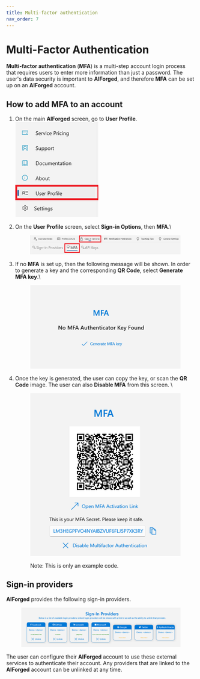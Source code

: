 ```yaml
---
title: Multi-factor authentication
nav_order: 7
---
```


# Multi-Factor Authentication

**Multi-factor authentication** (**MFA**) is a multi-step account login process that requires users to enter more information than just a password. The user's data security is important to **AIForged**, and therefore **MFA** can be set up on an **AIForged** account.

## How to add MFA to an account

1. On the main **AIForged** screen, go to **User Profile**.\
   ![](<.gitbook/assets/image (257).png>)
2.  On the **User Profile** screen, select **Sign-in Options**, then **MFA**.\


    <figure><img src=".gitbook/assets/image (259).png" alt=""><figcaption></figcaption></figure>
3.  If no **MFA** is set up, then the following message will be shown. In order to generate a key and the corresponding **QR Code**, select **Generate MFA key**.\


    <figure><img src=".gitbook/assets/image (260).png" alt=""><figcaption></figcaption></figure>
4.  Once the key is generated, the user can copy the key, or scan the **QR Code** image. The user can also **Disable MFA** from this screen. \


    <figure><img src=".gitbook/assets/image (261).png" alt=""><figcaption><p>Note: This is only an example code.</p></figcaption></figure>



## Sign-in providers

**AIForged** provides the following sign-in providers.&#x20;

<figure><img src=".gitbook/assets/image (262).png" alt=""><figcaption></figcaption></figure>

The user can configure their **AIForged** account to use these external services to authenticate their account. Any providers that are linked to the **AIForged** account can be unlinked at any time.
